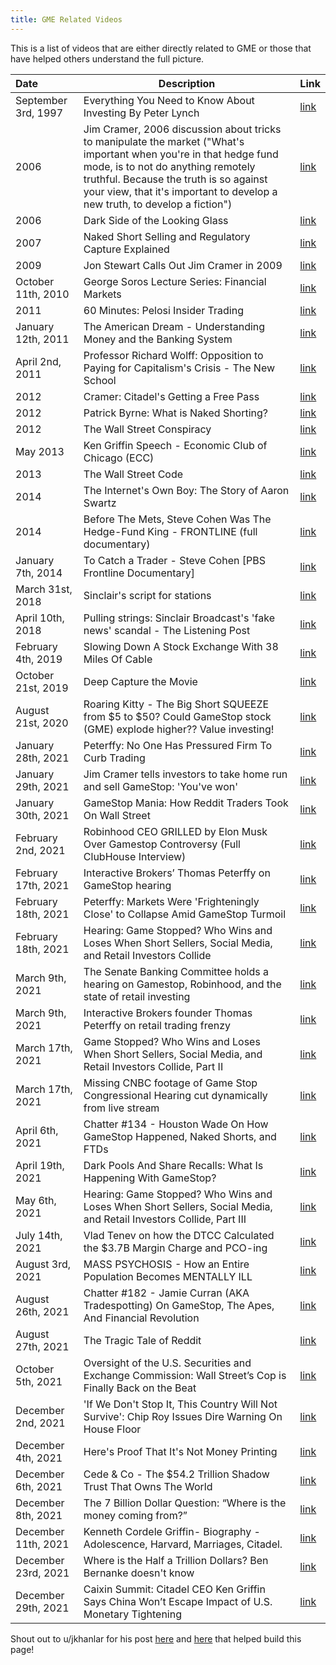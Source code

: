 ```yaml
---
title: GME Related Videos
---
```


This is a list of videos that are either directly related to GME or those that have helped others understand the full picture.

| Date | Description | Link
|:---|---|---|
| September 3rd, 1997 | Everything You Need to Know About Investing By Peter Lynch | [link](https://www.youtube.com/watch?v=E4zwqu3ybUU)
| 2006 | Jim Cramer, 2006 discussion about tricks to manipulate the market ("What's important when you're in that hedge fund mode, is to not do anything remotely truthful. Because the truth is so against your view, that it's important to develop a new truth, to develop a fiction") | [link](https://youtu.be/jIfixbq_u0Q)
| 2006 | Dark Side of the Looking Glass | [link](https://www.youtube.com/watch?v=nLnw2_q5iMk)
| 2007 | Naked Short Selling and Regulatory Capture Explained | [link](https://www.youtube.com/watch?v=IZbLv_S_fYg)
| 2009 | Jon Stewart Calls Out Jim Cramer in 2009 | [link](https://old.reddit.com/r/Superstonk/comments/ni1gcw/jon_stewart_absolutely_destroyed_jim_cramercnbc/)
| October 11th, 2010 | George Soros Lecture Series: Financial Markets | [link](https://youtu.be/RHSEEJDKJho)
| 2011 | 60 Minutes: Pelosi Insider Trading | [link](https://www.youtube.com/watch?v=ReZ7DdT5ZoI)
| January 12th, 2011 | The American Dream - Understanding Money and the Banking System | [link](https://www.youtube.com/watch?v=k6zpfE7WjHI)
| April 2nd, 2011 | Professor Richard Wolff: Opposition to Paying for Capitalism's Crisis - The New School | [link](https://youtu.be/-6DLT9MHO4M)
| 2012 | Cramer: Citadel's Getting a Free Pass | [link](https://youtu.be/OFaRrvTqjbw)
| 2012 | Patrick Byrne: What is Naked Shorting? | [link](https://youtu.be/BdBe5_8z53A)
| 2012 | The Wall Street Conspiracy | [link](https://archive.org/details/videoplayback_20210423)
| May 2013 | Ken Griffin Speech - Economic Club of Chicago (ECC) | [link](https://youtu.be/9cwf-JrrE9g)
| 2013 | The Wall Street Code | [link](https://youtu.be/kFQJNeQDDHA)
| 2014 | The Internet's Own Boy: The Story of Aaron Swartz | [link](https://www.youtube.com/watch?v=9vz06QO3UkQ)
| 2014 | Before The Mets, Steve Cohen Was The Hedge-Fund King - FRONTLINE (full documentary) | [link](https://www.youtube.com/watch?v=1szayJV505M)
| January 7th, 2014 | To Catch a Trader - Steve Cohen [PBS Frontline Documentary] | [link](https://www.youtube.com/watch?v=x9MgrWQhgwM)
| March 31st, 2018 | Sinclair's script for stations | [link](https://youtu.be/hWLjYJ4BzvI)
| April 10th, 2018 | Pulling strings: Sinclair Broadcast's 'fake news' scandal - The Listening Post | [link](https://youtu.be/tN9KAFn1hy8)
| February 4th, 2019 | Slowing Down A Stock Exchange With 38 Miles Of Cable | [link](https://youtu.be/d8BcCLLX4N4)
| October 21st, 2019 | Deep Capture the Movie | [link](https://youtu.be/7honct6tV_I)
| August 21st, 2020 | Roaring Kitty - The Big Short SQUEEZE from $5 to $50? Could GameStop stock (GME) explode higher?? Value investing! | [link](https://youtu.be/alntJzg0Um4)
| January 28th, 2021 | Peterffy: No One Has Pressured Firm To Curb Trading | [link](https://youtu.be/J5_YjUaSuZI)
| January 29th, 2021 | Jim Cramer tells investors to take home run and sell GameStop: 'You've won' | [link](https://youtu.be/jRHlprpFVPc)
| January 30th, 2021 | GameStop Mania: How Reddit Traders Took On Wall Street | [link](https://youtu.be/F8rwmS4Y17c)
| February 2nd, 2021 | Robinhood CEO GRILLED by Elon Musk Over Gamestop Controversy (Full ClubHouse Interview) | [link](https://www.youtube.com/watch?v=aicDIMtVld8)
| February 17th, 2021 | Interactive Brokers’ Thomas Peterffy on GameStop hearing | [link](https://cnbc.com/video/2021/02/17/interactive-brokers-thomas-peterffy-on-gamestop-hearing.html)
| February 18th, 2021 | Peterffy: Markets Were 'Frighteningly Close' to Collapse Amid GameStop Turmoil | [link](https://youtu.be/Yq4jdShG_PU)
| February 18th, 2021 | Hearing: Game Stopped? Who Wins and Loses When Short Sellers, Social Media, and Retail Investors Collide | [link](https://youtu.be/RfEuNHVPc_k)
| March 9th, 2021 | The Senate Banking Committee holds a hearing on Gamestop, Robinhood, and the state of retail investing | [link](https://www.youtube.com/watch?v=fYxKSMlzMlw)
| March 9th, 2021 | Interactive Brokers founder Thomas Peterffy on retail trading frenzy | [link](https://youtu.be/WQPquBVtwMM)
| March 17th, 2021 | Game Stopped? Who Wins and Loses When Short Sellers, Social Media, and Retail Investors Collide, Part II | [link](https://www.youtube.com/watch?v=imRzHXRq80I)
| March 17th, 2021 | Missing CNBC footage of Game Stop Congressional Hearing cut dynamically from live stream | [link](https://youtu.be/GNhhfTUrU88)
| April 6th, 2021 | Chatter #134 - Houston Wade On How GameStop Happened, Naked Shorts, and FTDs | [link](https://youtu.be/B7bBJlXPy9A)
| April 19th, 2021 | Dark Pools And Share Recalls: What Is Happening With GameStop? | [link](https://youtu.be/UHmw6MM_EyE)
| May 6th, 2021 | Hearing: Game Stopped? Who Wins and Loses When Short Sellers, Social Media, and Retail Investors Collide, Part III | [link](https://youtu.be/vX2X8xxHEns)
| July 14th, 2021 | Vlad Tenev on how the DTCC Calculated the $3.7B Margin Charge and PCO-ing | [link](https://youtu.be/3IdJif26uHA)
| August 3rd, 2021 | MASS PSYCHOSIS - How an Entire Population Becomes MENTALLY ILL | [link](https://youtu.be/09maaUaRT4M?t=9)
| August 26th, 2021 | Chatter #182 - Jamie Curran (AKA Tradespotting) On GameStop, The Apes, And Financial Revolution | [link](https://youtu.be/4ll4CY0AWgY)
| August 27th, 2021 | The Tragic Tale of Reddit | [link](https://youtu.be/0SQ-TJKPPIg)
| October 5th, 2021 | Oversight of the U.S. Securities and Exchange Commission: Wall Street’s Cop is Finally Back on the Beat | [link](https://youtu.be/9CL5WfevHjI)
| December 2nd, 2021 | 'If We Don't Stop It, This Country Will Not Survive': Chip Roy Issues Dire Warning On House Floor | [link](https://youtu.be/ODLKcFQNI-0)
| December 4th, 2021 | Here's Proof That It's Not Money Printing | [link](https://youtu.be/Q3mHss_yfJ0)
| December 6th, 2021 | Cede & Co - The $54.2 Trillion Shadow Trust That Owns The World | [link](https://youtu.be/A-Uk0C8W2M0)
| December 8th, 2021 | The 7 Billion Dollar Question: “Where is the money coming from?” | [link](https://youtu.be/mapxta3nKcA)
| December 11th, 2021 | Kenneth Cordele Griffin- Biography - Adolescence, Harvard, Marriages, Citadel. | [link](https://youtu.be/6eb6yrMcBXA)
| December 23rd, 2021 | Where is the Half a Trillion Dollars? Ben Bernanke doesn't know | [link](https://www.youtube.com/watch?v=1PfX-OsZL4A)
| December 29th, 2021 | Caixin Summit: Citadel CEO Ken Griffin Says China Won’t Escape Impact of U.S. Monetary Tightening | [link](https://www.youtube.com/watch?v=KDOajLi2-Hs)


Shout out to u/jkhanlar for his post [here](https://www.reddit.com/r/Superstonk/comments/rc9pho/yalol_ftddddd_yet_another_list_of_links_for_the/) and [here](https://www.reddit.com/r/Superstonk/comments/rv4j89/yalov_ftddddd_yet_another_list_of_videos_for_the/) that helped build this page!
